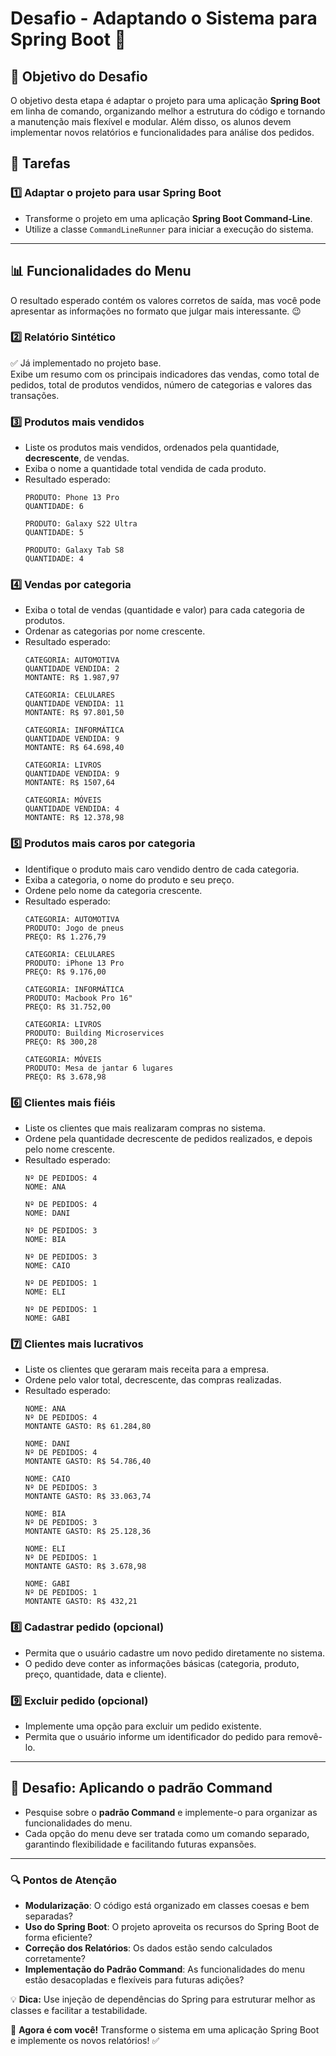# Desafio - Adaptando o Sistema para Spring Boot 🚀

## 🎯 Objetivo do Desafio
O objetivo desta etapa é adaptar o projeto para uma aplicação **Spring Boot** em linha de comando, organizando melhor a estrutura do código e tornando a manutenção mais flexível e modular. Além disso, os alunos devem implementar novos relatórios e funcionalidades para análise dos pedidos.

## 📝 Tarefas

### 1️⃣ Adaptar o projeto para usar **Spring Boot**
- Transforme o projeto em uma aplicação **Spring Boot Command-Line**.
- Utilize a classe `CommandLineRunner` para iniciar a execução do sistema.

---

## 📊 Funcionalidades do Menu
O resultado esperado contém os valores corretos de saída, mas você pode apresentar as informações no formato que julgar mais interessante. 😉

### 2️⃣ **Relatório Sintético**
✅ Já implementado no projeto base.  
Exibe um resumo com os principais indicadores das vendas, como total de pedidos, total de produtos vendidos, número de categorias e valores das transações.

### 3️⃣ **Produtos mais vendidos**
- Liste os produtos mais vendidos, ordenados pela quantidade, **decrescente**, de vendas.
- Exiba o nome a quantidade total vendida de cada produto.
- Resultado esperado:
  ```
  PRODUTO: Phone 13 Pro
  QUANTIDADE: 6

  PRODUTO: Galaxy S22 Ultra
  QUANTIDADE: 5

  PRODUTO: Galaxy Tab S8
  QUANTIDADE: 4
  ```

### 4️⃣ **Vendas por categoria**
- Exiba o total de vendas (quantidade e valor) para cada categoria de produtos.
- Ordenar as categorias por nome crescente.
- Resultado esperado:
  ```
  CATEGORIA: AUTOMOTIVA
  QUANTIDADE VENDIDA: 2
  MONTANTE: R$ 1.987,97
  
  CATEGORIA: CELULARES
  QUANTIDADE VENDIDA: 11
  MONTANTE: R$ 97.801,50
  
  CATEGORIA: INFORMÁTICA
  QUANTIDADE VENDIDA: 9
  MONTANTE: R$ 64.698,40
  
  CATEGORIA: LIVROS
  QUANTIDADE VENDIDA: 9
  MONTANTE: R$ 1507,64
  
  CATEGORIA: MÓVEIS
  QUANTIDADE VENDIDA: 4
  MONTANTE: R$ 12.378,98
  ```

### 5️⃣ **Produtos mais caros por categoria**
- Identifique o produto mais caro vendido dentro de cada categoria.
- Exiba a categoria, o nome do produto e seu preço.
- Ordene pelo nome da categoria crescente.
- Resultado esperado:
  ```
  CATEGORIA: AUTOMOTIVA
  PRODUTO: Jogo de pneus
  PREÇO: R$ 1.276,79
  
  CATEGORIA: CELULARES
  PRODUTO: iPhone 13 Pro
  PREÇO: R$ 9.176,00
  
  CATEGORIA: INFORMÁTICA
  PRODUTO: Macbook Pro 16"
  PREÇO: R$ 31.752,00
  
  CATEGORIA: LIVROS
  PRODUTO: Building Microservices
  PREÇO: R$ 300,28
  
  CATEGORIA: MÓVEIS
  PRODUTO: Mesa de jantar 6 lugares
  PREÇO: R$ 3.678,98
  ```

### 6️⃣ **Clientes mais fiéis**
- Liste os clientes que mais realizaram compras no sistema.
- Ordene pela quantidade decrescente de pedidos realizados, e depois pelo nome crescente.
- Resultado esperado:
  ```
  Nº DE PEDIDOS: 4
  NOME: ANA
  
  Nº DE PEDIDOS: 4
  NOME: DANI
  
  Nº DE PEDIDOS: 3
  NOME: BIA
  
  Nº DE PEDIDOS: 3
  NOME: CAIO
  
  Nº DE PEDIDOS: 1
  NOME: ELI
  
  Nº DE PEDIDOS: 1
  NOME: GABI
  ```

### 7️⃣ **Clientes mais lucrativos**
- Liste os clientes que geraram mais receita para a empresa.
- Ordene pelo valor total, decrescente, das compras realizadas.
- Resultado esperado:
  ```
  NOME: ANA
  Nº DE PEDIDOS: 4
  MONTANTE GASTO: R$ 61.284,80
  
  NOME: DANI
  Nº DE PEDIDOS: 4
  MONTANTE GASTO: R$ 54.786,40
  
  NOME: CAIO
  Nº DE PEDIDOS: 3
  MONTANTE GASTO: R$ 33.063,74
  
  NOME: BIA
  Nº DE PEDIDOS: 3
  MONTANTE GASTO: R$ 25.128,36
  
  NOME: ELI
  Nº DE PEDIDOS: 1
  MONTANTE GASTO: R$ 3.678,98
  
  NOME: GABI
  Nº DE PEDIDOS: 1
  MONTANTE GASTO: R$ 432,21
  ```

### 8️⃣ **Cadastrar pedido (opcional)**
- Permita que o usuário cadastre um novo pedido diretamente no sistema.
- O pedido deve conter as informações básicas (categoria, produto, preço, quantidade, data e cliente).

### 9️⃣ **Excluir pedido (opcional)**
- Implemente uma opção para excluir um pedido existente.
- Permita que o usuário informe um identificador do pedido para removê-lo.

---

## 🚀 Desafio: Aplicando o padrão **Command**
- Pesquise sobre o **padrão Command** e implemente-o para organizar as funcionalidades do menu.
- Cada opção do menu deve ser tratada como um comando separado, garantindo flexibilidade e facilitando futuras expansões.

---

### 🔍 Pontos de Atenção
- **Modularização**: O código está organizado em classes coesas e bem separadas?
- **Uso do Spring Boot**: O projeto aproveita os recursos do Spring Boot de forma eficiente?
- **Correção dos Relatórios**: Os dados estão sendo calculados corretamente?
- **Implementação do Padrão Command**: As funcionalidades do menu estão desacopladas e flexíveis para futuras adições?

💡 **Dica:** Use injeção de dependências do Spring para estruturar melhor as classes e facilitar a testabilidade.

🚀 **Agora é com você!** Transforme o sistema em uma aplicação Spring Boot e implemente os novos relatórios! ✅
